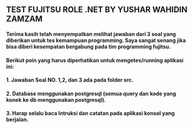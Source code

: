 ## TEST FUJITSU ROLE .NET BY YUSHAR WAHIDIN ZAMZAM

#### Terima kasih telah menyempatkan melihat jawaban dari 3 soal yang diberikan untuk tes kemampuan programming. Saya sangat senang jika bisa diberi kesempatan bergabung pada tim programming fujitsu.

#### Berikut poin yang harus diperhatikan untuk mengetes/running aplikasi ini:

#### 1. Jawaban Soal NO. 1,2, dan 3 ada pada folder src.

#### 2. Database menggunakan postgresql (semua query dan kode yang konek ke db menggunakan postgresql).

#### 3. Harap selalu baca Intruksi dan catatan pada aplikasi konsol yang berjalan.

